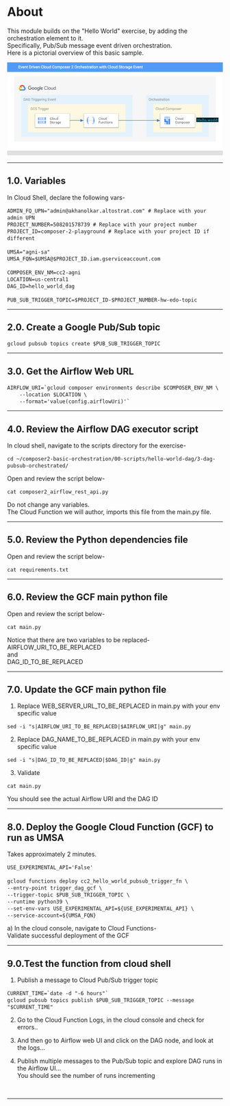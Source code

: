 # About

This module builds on the "Hello World" exercise, by adding the orchestration element to it.<br>
Specifically, Pub/Sub message event driven orchestration.<br>
Here is a pictorial overview of this basic sample.

![PubSub](09-images/HelloWorld-PubSub-EDO.png)

<hr>

## 1.0. Variables

In Cloud Shell, declare the following vars-
```
ADMIN_FQ_UPN="admin@akhanolkar.altostrat.com" # Replace with your admin UPN
PROJECT_NUMBER=508201578739 # Replace with your project number
PROJECT_ID=composer-2-playground # Replace with your project ID if different

UMSA="agni-sa"
UMSA_FQN=$UMSA@$PROJECT_ID.iam.gserviceaccount.com

COMPOSER_ENV_NM=cc2-agni
LOCATION=us-central1
DAG_ID=hello_world_dag

PUB_SUB_TRIGGER_TOPIC=$PROJECT_ID-$PROJECT_NUMBER-hw-edo-topic
```

<hr>

## 2.0. Create a Google Pub/Sub topic

```
gcloud pubsub topics create $PUB_SUB_TRIGGER_TOPIC
```

<hr>

## 3.0. Get the Airflow Web URL

```
AIRFLOW_URI=`gcloud composer environments describe $COMPOSER_ENV_NM \
    --location $LOCATION \
    --format='value(config.airflowUri)'`
```

<hr>

## 4.0. Review the Airflow DAG executor script

In cloud shell, navigate to the scripts directory for the exercise-
```
cd ~/composer2-basic-orchestration/00-scripts/hello-world-dag/3-dag-pubsub-orchestrated/
```

Open and review the script below-
```
cat composer2_airflow_rest_api.py
```

Do not change any variables.<br>
The Cloud Function we will author, imports this file from the main.py file.

<hr>

## 5.0. Review the Python dependencies file

Open and review the script below-
```
cat requirements.txt
```

<hr>

## 6.0. Review the GCF main python file

Open and review the script below-
```
cat main.py
```

Notice that there are two variables to be replaced-<br>
AIRFLOW_URI_TO_BE_REPLACED<br>
and<br>
DAG_ID_TO_BE_REPLACED<br>

<hr>

## 7.0. Update the GCF main python file

1. Replace WEB_SERVER_URL_TO_BE_REPLACED in main.py with your env specific value

```
sed -i "s|AIRFLOW_URI_TO_BE_REPLACED|$AIRFLOW_URI|g" main.py
```

2. Replace DAG_NAME_TO_BE_REPLACED in main.py with your env specific value
```
sed -i "s|DAG_ID_TO_BE_REPLACED|$DAG_ID|g" main.py
```

3. Validate
```
cat main.py
```

You should see the actual Airflow URI and the DAG ID

<hr>

## 8.0. Deploy the Google Cloud Function (GCF) to run as UMSA

Takes approximately 2 minutes.

```
USE_EXPERIMENTAL_API='False'

gcloud functions deploy cc2_hello_world_pubsub_trigger_fn \
--entry-point trigger_dag_gcf \
--trigger-topic $PUB_SUB_TRIGGER_TOPIC \
--runtime python39 \
--set-env-vars USE_EXPERIMENTAL_API=${USE_EXPERIMENTAL_API} \
--service-account=${UMSA_FQN}
```

a) In the cloud console, navigate to Cloud Functions-
<br>
Validate successful deployment of the GCF

<hr>

## 9.0.Test the function from cloud shell

1. Publish a message to Cloud Pub/Sub trigger topic
```
CURRENT_TIME=`date -d "-6 hours"`
gcloud pubsub topics publish $PUB_SUB_TRIGGER_TOPIC --message "$CURRENT_TIME"
```

2. Go to the Cloud Function Logs, in the cloud console and check for errors..<br>


3. And then go to Airflow web UI and click on the DAG node, and look at the logs...<br>


4. Publish multiple messages to the Pub/Sub topic and explore DAG runs in the Airflow UI...<br>
You should see the number of runs incrementing
<br>

<hr>
